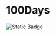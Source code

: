 # 100Days

![Static Badge](https://img.shields.io/badge/python--blue?style=for-the-badge&logo=python&logoColor=white)
